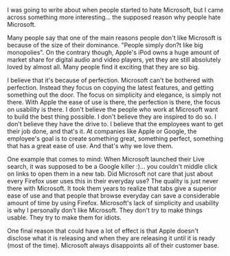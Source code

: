 I was going to write about when people started to hate Microsoft, but I came across something more interesting... the supposed reason why people hate Microsoft.

Many people say that one of the main reasons people don't like Microsoft is because of the size of their dominance. "People simply don?t like big monopolies". On the contrary though, Apple's iPod owns a huge amount of market share for digital audio and video players, yet they are still absolutely loved by almost all. Many people find it exciting that they are so big.

I believe that it's because of perfection. Microsoft can't be bothered with perfection. Instead they focus on copying the latest features, and getting something out the door. The focus on simplicity and elegance, is simply not there. With Apple the ease of use is there, the perfection is there, the focus on usability is there. I don't believe the people who work at Microsoft want to build the best thing possible. I don't believe they are inspired to do so. I don't believe they have the drive to. I believe that the employees want to get their job done, and that's it. At companies like Apple or Google, the employee's goal is to create something great, something perfect, something that has a great ease of use. And that's why we love them.

One example that comes to mind: When Microsoft launched their Live search, it was supposed to be a Google killer :)... you couldn't middle click on links to open them in a new tab. Did Microsoft not care that just about every Firefox user uses this in their everyday use? The quality is just never there with Microsoft. It took them years to realize that tabs give a superior ease of use and that people that browse everyday can save a considerable amount of time by using Firefox. Microsoft's lack of simplicity and usability is why I personally don't like Microsoft. They don't try to make things usable. They try to make them for idiots.

One final reason that could have a lot of effect is that Apple doesn't disclose what it is releasing and when they are releasing it until it is ready (most of the time). Microsoft always disappoints all of their customer base.
